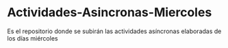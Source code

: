 # Actividades-Asincronas-Miercoles
Es el repositorio donde se subirán las actividades asíncronas elaboradas de los días miércoles 
